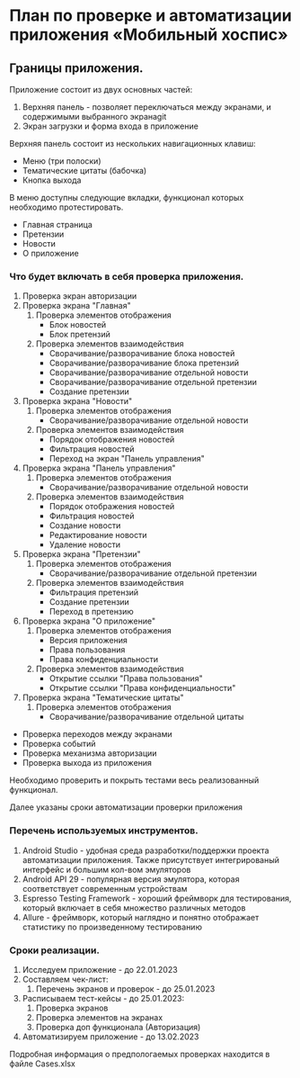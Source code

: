 # План по проверке и автоматизации приложения «Мобильный хоспис»

## Границы приложения.

Приложение состоит из двух основных частей: 

1. Верхняя панель - позволяет переключаться между экранами, и содержимыми выбранного экранаgit
2. Экран загрузки и форма входа в приложение

Верхняя панель состоит из нескольких навигационных клавиш:

- Меню (три полоски)
- Тематические цитаты (бабочка)
- Кнопка выхода

В меню доступны следующие вкладки, функционал которых необходимо протестировать.

- Главная страница
- Претензии
- Новости
- О приложение

### Что будет включать в себя проверка приложения.

1. Проверка экран авторизации
2. Проверка экрана "Главная"
   1. Проверка элементов отображения
      - Блок новостей
      - Блок претензий
   2. Проверка элементов взаимодействия
      - Сворачивание/разворачивание блока новостей
      - Сворачивание/разворачивание блока претензий
      - Сворачивание/разворачивание отдельной новости
      - Сворачивание/разворачивание отдельной претензии
      - Создание претензии
3. Проверка экрана "Новости"
   1. Проверка элементов отображения
      - Сворачивание/разворачивание отдельной новости
   2. Проверка элементов взаимодействия
      - Порядок отображения новостей
      - Фильтрация новостей
      - Переход на экран "Панель управления"
4. Проверка экрана "Панель управления"
   1. Проверка элементов отображения
      - Сворачивание/разворачивание отдельной новости
   2. Проверка элементов взаимодействия
      - Порядок отображения новостей
      - Фильтрация новостей
      - Создание новости
      - Редактирование новости
      - Удаление новости
5. Проверка экрана "Претензии"
   1. Проверка элементов отображения
      - Сворачивание/разворачивание отдельной претензии
   2. Проверка элементов взаимодействия
      - Фильтрация претензий
      - Создание претензии
      - Переход в претензию
6. Проверка экрана "О приложение"
   1. Проверка элементов отображения
      - Версия приложения
      - Права пользования
      - Права конфиденциальности
   2. Проверка элементов взаимодействия
      - Открытие ссылки "Права пользования"
      - Открытие ссылки "Права конфиденциальности"
7. Проверка экрана "Тематические цитаты"
   1. Проверка элементов отображения
      - Сворачивание/разворачивание отдельной цитаты

- Проверка переходов между экранами
- Проверка событий
- Проверка механизма авторизации
- Проверка выхода из приложения

Необходимо проверить и покрыть тестами весь реализованный функционал.

Далее указаны сроки автоматизации проверки приложения

### Перечень используемых инструментов.
1. Android Studio - удобная среда разработки/поддержки проекта автоматизации приложения. Также присутствует интегрированый интерфейс и большим кол-вом эмуляторов
2. Android API 29 - популярная версия эмулятора, которая соответствует современным устройствам
3. Espresso Testing Framework - хороший фреймворк для тестирования, который включает в себя множество различных методов
4. Allure - фреймворк, который наглядно и понятно отображает статистику по произведенному тестированию

### Сроки реализации.

1. Исследуем приложение - до 22.01.2023
2. Составляем чек-лист:
   1. Перечень экранов и проверок - до 25.01.2023
3. Расписываем тест-кейсы - до 25.01.2023:
   1. Проверка экранов
   2. Проверка элементов на экранах
   3. Проверка доп функционала (Авторизация)
4. Автоматизируем приложение - до 13.02.2023

Подробная информация о предпологаемых проверках находится в файле Cases.xlsx
